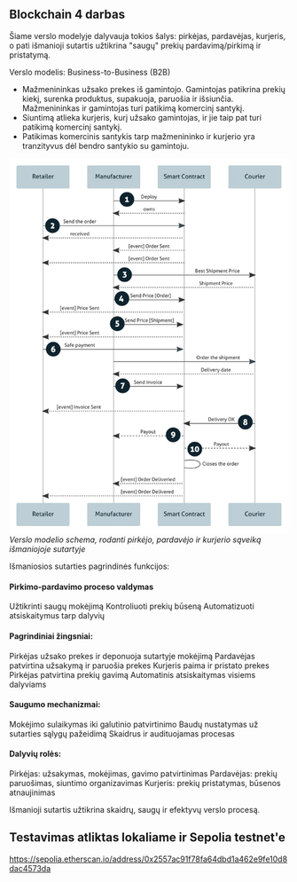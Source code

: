## Blockchain 4 darbas

Šiame verslo modelyje dalyvauja tokios šalys: pirkėjas, pardavėjas, kurjeris, o pati išmanioji sutartis užtikrina "saugų" prekių pardavimą/pirkimą ir pristatymą.

Verslo modelis: Business-to-Business (B2B)

* Mažmenininkas užsako prekes iš gamintojo. Gamintojas patikrina prekių kiekį, surenka produktus, supakuoja, paruošia ir išsiunčia. Mažmenininkas ir gamintojas turi patikimą komercinį santykį.
* Siuntimą atlieka kurjeris, kurį užsako gamintojas, ir jie taip pat turi patikimą komercinį santykį.
* Patikimas komercinis santykis tarp mažmenininko ir kurjerio yra tranzityvus dėl bendro santykio su gamintoju.

![Verslo modelio schema](image.png)
*Verslo modelio schema, rodanti pirkėjo, pardavėjo ir kurjerio sąveiką išmaniojoje sutartyje*

Išmaniosios sutarties pagrindinės funkcijos:

#### Pirkimo-pardavimo proceso valdymas

Užtikrinti saugų mokėjimą
Kontroliuoti prekių būseną
Automatizuoti atsiskaitymus tarp dalyvių

#### Pagrindiniai žingsniai:

Pirkėjas užsako prekes ir deponuoja sutartyje mokėjimą
Pardavėjas patvirtina užsakymą ir paruošia prekes
Kurjeris paima ir pristato prekes
Pirkėjas patvirtina prekių gavimą
Automatinis atsiskaitymas visiems dalyviams

#### Saugumo mechanizmai:

Mokėjimo sulaikymas iki galutinio patvirtinimo
Baudų nustatymas už sutarties sąlygų pažeidimą
Skaidrus ir audituojamas procesas

#### Dalyvių rolės:

Pirkėjas: užsakymas, mokėjimas, gavimo patvirtinimas
Pardavėjas: prekių paruošimas, siuntimo organizavimas
Kurjeris: prekių pristatymas, būsenos atnaujinimas

Išmanioji sutartis užtikrina skaidrų, saugų ir efektyvų verslo procesą.

## Testavimas atliktas lokaliame ir Sepolia testnet'e 

https://sepolia.etherscan.io/address/0x2557ac91f78fa64dbd1a462e9fe10d8dac4573da
